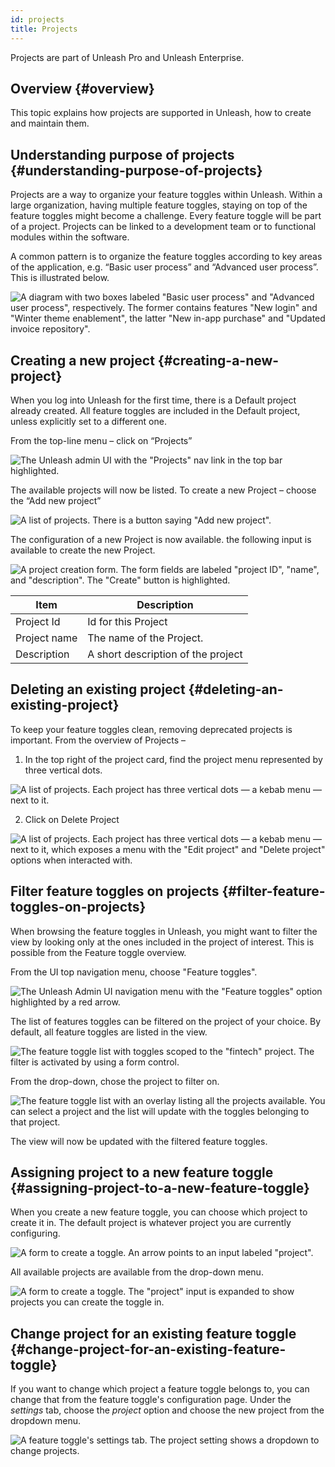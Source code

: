 ```yaml
---
id: projects
title: Projects
---
```


<div class="alert alert--info" role="alert">
  Projects are part of Unleash Pro and Unleash Enterprise.
</div>

## Overview {#overview}

This topic explains how projects are supported in Unleash, how to create and maintain them.

## Understanding purpose of projects {#understanding-purpose-of-projects}

Projects are a way to organize your feature toggles within Unleash. Within a large organization, having multiple feature toggles, staying on top of the feature toggles might become a challenge. Every feature toggle will be part of a project. Projects can be linked to a development team or to functional modules within the software.

A common pattern is to organize the feature toggles according to key areas of the application, e.g. “Basic user process” and “Advanced user process”. This is illustrated below.

![A diagram with two boxes labeled \"Basic user process\" and \"Advanced user process\", respectively. The former contains features \"New login\" and \"Winter theme enablement\", the latter \"New in-app purchase\" and \"Updated invoice repository\".](/img/project_concept.png)

## Creating a new project {#creating-a-new-project}

When you log into Unleash for the first time, there is a Default project already created. All feature toggles are included in the Default project, unless explicitly set to a different one.

From the top-line menu – click on “Projects”

![The Unleash admin UI with the \"Projects\" nav link in the top bar highlighted.](/img/projects_button.png)

The available projects will now be listed. To create a new Project – choose the “Add new project”

![A list of projects. There is a button saying \"Add new project\".](/img/projects_new_project.png)

The configuration of a new Project is now available. the following input is available to create the new Project.

![A project creation form. The form fields are labeled \"project ID\", \"name\", and \"description\". The "Create" button is highlighted.](/img/projects_save_new_project.png)

| Item         | Description                        |
| ------------ | ---------------------------------- |
| Project Id   | Id for this Project                |
| Project name | The name of the Project.           |
| Description  | A short description of the project |

## Deleting an existing project {#deleting-an-existing-project}

To keep your feature toggles clean, removing deprecated projects is important. From the overview of Projects –
1. In the top right of the project card, find the project menu represented by three vertical dots.


![A list of projects. Each project has three vertical dots — a kebab menu — next to it.](/img/projects_menu_button.png)

2. Click on Delete Project

![A list of projects. Each project has three vertical dots — a kebab menu — next to it, which exposes a menu with the \"Edit project\" and \"Delete project\" options when interacted with.](/img/projects_delete_button.png)

## Filter feature toggles on projects {#filter-feature-toggles-on-projects}

When browsing the feature toggles in Unleash, you might want to filter the view by looking only at the ones included in the project of interest. This is possible from the Feature toggle overview.

From the UI top navigation menu, choose "Feature toggles".

![The Unleash Admin UI navigation menu with the \"Feature toggles\" option highlighted by a red arrow.](/img/projects_menu.png)

The list of features toggles can be filtered on the project of your choice. By default, all feature toggles are listed in the view.

![The feature toggle list with toggles scoped to the \"fintech\" project. The filter is activated by using a form control.](/img/project_select.png)

From the drop-down, chose the project to filter on.

![The feature toggle list with an overlay listing all the projects available. You can select a project and the list will update with the toggles belonging to that project.](/img/projects_select_dropdown.png)

The view will now be updated with the filtered feature toggles.

## Assigning project to a new feature toggle {#assigning-project-to-a-new-feature-toggle}

When you create a new feature toggle, you can choose which project to create it in. The default project is whatever project you are currently configuring.

![A form to create a toggle. An arrow points to an input labeled \"project\".](/img/projects_change_project.png)

All available projects are available from the drop-down menu.

![A form to create a toggle. The \"project\" input is expanded to show projects you can create the toggle in.](/img/projects_toggle_project_dropdown.png)

## Change project for an existing feature toggle {#change-project-for-an-existing-feature-toggle}

If you want to change which project a feature toggle belongs to, you can change that from the feature toggle's configuration page. Under the _settings_ tab, choose the _project_ option and choose the new project from the dropdown menu.

![A feature toggle's settings tab. The project setting shows a dropdown to change projects.](/img/projects_existing_toggle_dropdown.png)
